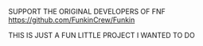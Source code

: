 SUPPORT THE ORIGINAL DEVELOPERS OF FNF
https://github.com/FunkinCrew/Funkin

THIS IS JUST A FUN LITTLE PROJECT I WANTED TO DO
